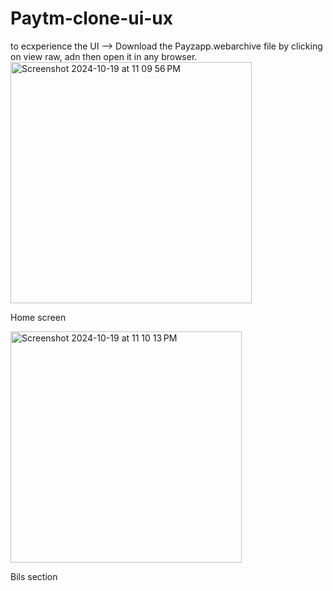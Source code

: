 # Paytm-clone-ui-ux
to ecxperience the UI --> Download the Payzapp.webarchive file by clicking on view raw, adn then open it in any browser.
<img width="386" alt="Screenshot 2024-10-19 at 11 09 56 PM" src="https://github.com/user-attachments/assets/4c30c879-27a2-4f39-89cc-079aa83328d5">

Home screen

<img width="370" alt="Screenshot 2024-10-19 at 11 10 13 PM" src="https://github.com/user-attachments/assets/543a32c7-5e30-4b2b-b7ae-75b276f3db73">


Bils section
